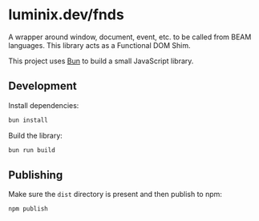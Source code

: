 # luminix.dev/fnds

A wrapper around window, document, event, etc. to be called from BEAM languages.
This library acts as a Functional DOM Shim.

This project uses [Bun](https://bun.sh) to build a small JavaScript library.

## Development

Install dependencies:

```bash
bun install
```

Build the library:

```bash
bun run build
```

## Publishing

Make sure the `dist` directory is present and then publish to npm:

```bash
npm publish
```
